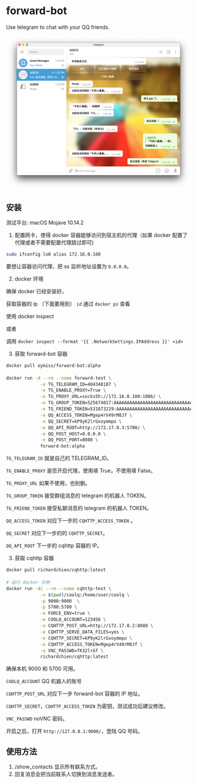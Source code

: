 # forward-bot

Use telegram to chat with your QQ friends.

![效果](/images/12-24.png)

## 安装

测试平台: macOS Mojave 10.14.2

1. 配置网卡，使得 docker 容器能够访问到宿主机的代理（如果 docker 配置了代理或者不需要配置代理跳过即可)

```bash
sudo ifconfig lo0 alias 172.16.0.100
```

要想让容器访问代理，把 ss 监听地址设置为 `0.0.0.0`。


2. docker 环境

确保 docker 已经安装好。

获取容器的 ip （下面要用到）
`id` 通过 `docker ps` 查看

使用 docker inspect <id>

或者

调用 `docker inspect --format '{{ .NetworkSettings.IPAddress }}' <id>`


3. 获取 forward-bot 容器

```bash
docker pull oymiss/forward-bot:alpha

docker run -d --rm --name forward-test \
             -e TG_TELEGRAM_ID=404348187 \
             -e TG_ENABLE_PROXY=True \
             -e TG_PROXY_URL=socks5h://172.16.0.100:1086/ \
             -e TG_GROUP_TOKEN=525674017:AAAAAAAAAAAAAAAAAAAAAAAAAAAAAAAAAAA \
             -e TG_FRIEND_TOKEN=531873229:AAAAAAAAAAAAAAAAAAAAAAAAAAAAAAAAAAA \
             -e QQ_ACCESS_TOKEN=Mgep4rV49rM8Jf \
             -e QQ_SECRET=kP9yK2lrGxoymmpo \
             -e QQ_API_ROOT=http://172.17.0.3:5700/ \
             -e QQ_POST_HOST=0.0.0.0 \
             -e QQ_POST_PORT=8080 \
             forward-bot:alpha
```

`TG_TELEGRAM_ID` 就是自己的 TELEGRAM_ID。

`TG_ENABLE_PROXY` 是否开启代理，使用填 True，不使用填 False。

`TG_PROXY_URL` 如果不使用，也别删。

`TG_GROUP_TOKEN` 接受群组消息的 telegram 的机器人 TOKEN。

`TG_FRIEND_TOKEN` 接受私聊消息的 telegram 的机器人 TOKEN。

`QQ_ACCESS_TOKEN` 对应下一步的 `CQHTTP_ACCESS_TOKEN` 。

`QQ_SECRET` 对应下一步的的 `CQHTTP_SECRET`。

`QQ_API_ROOT` 下一步的 cqhttp 容器的 IP。


3. 获取 cqhttp 容器

```bash
docker pull richardchien/cqhttp:latest

# 运行 docker 示例
docker run -di --rm --name cqhttp-test \
             -v $(pwd)/coolq:/home/user/coolq \
             -p 9000:9000  \
             -p 5700:5700 \
             -e FORCE_ENV=true \
             -e COOLQ_ACCOUNT=123456 \
             -e CQHTTP_POST_URL=http://172.17.0.2:8080 \
             -e CQHTTP_SERVE_DATA_FILES=yes \
             -e CQHTTP_SECRET=kP9yK2lrGxoymmpo \
             -e CQHTTP_ACCESS_TOKEN=Mgep4rV49rM8Jf \
             -e VNC_PASSWD=fK32lrGf \
             richardchien/cqhttp:latest

```

确保本机 9000 和 5700 可用。

`COOLQ_ACCOUNT` QQ 机器人的账号

`CQHTTP_POST_URL` 对应下一步 forward-bot 容器的 IP 地址。

`CQHTTP_SECRET`，`CQHTTP_ACCESS_TOKEN` 为密钥，测试成功后建议修改。

`VNC_PASSWD` noVNC 密码。

开启之后，打开 `http://127.0.0.1:9000/`，登陆 QQ 号码。

## 使用方法

1. /show_contacts 显示所有联系方式。
2. 回复消息会把当前联系人切换到消息发送者。